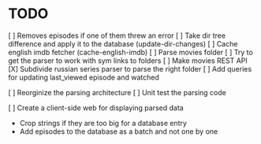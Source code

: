 # TODO

[ ] Removes episodes if one of them threw an error
[ ] Take dir tree difference and apply it to the database (update-dir-changes)
[ ] Cache english imdb fetcher (cache-english-imdb)
[ ] Parse movies folder
[ ] Try to get the parser to work with sym links to folders
[ ] Make movies REST API
[X] Subdivide russian series parser to parse the right folder 
[ ] Add queries for updating last_viewed episode and watched

[ ] Reorginize the parsing architecture
[ ] Unit test the parsing code

[ ] Create a client-side web for displaying parsed data

* Crop strings if they are too big for a database entry
* Add episodes to the database as a batch and not one by one
